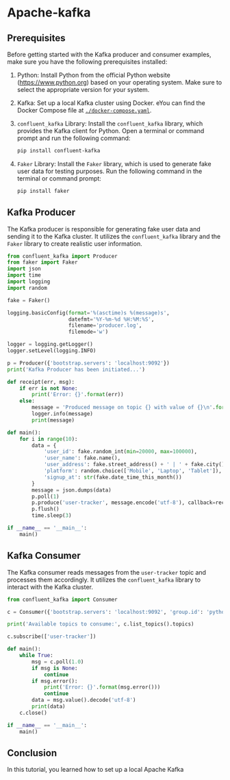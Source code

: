 # Apache-kafka       
            
## Prerequisites                                   
                           
Before getting started with the Kafka producer and consumer examples, make sure you have the following prerequisites installed:

1. Python: Install Python from the official Python website (https://www.python.org) based on your operating system. Make sure to select the appropriate version for your system.

2. Kafka: Set up a local Kafka cluster using Docker. eYou can find the Docker Compose file at [`./docker-compose.yaml`](https://github.com/Typhoenix/Apache-kafka/blob/main/docker-compose.yaml).

3. `confluent_kafka` Library: Install the `confluent_kafka` library, which provides the Kafka client for Python. Open a terminal or command prompt and run the following command:

   ```bash
   pip install confluent-kafka
   ```

4. `Faker` Library: Install the `Faker` library, which is used to generate fake user data for testing purposes. Run the following command in the terminal or command prompt: 

   ```bash
   pip install faker
   ```

## Kafka Producer

The Kafka producer is responsible for generating fake user data and sending it to the Kafka cluster. It utilizes the `confluent_kafka` library and the `Faker` library to create realistic user information.

```python
from confluent_kafka import Producer
from faker import Faker
import json
import time
import logging
import random

fake = Faker()

logging.basicConfig(format='%(asctime)s %(message)s',
                    datefmt='%Y-%m-%d %H:%M:%S',
                    filename='producer.log',
                    filemode='w')

logger = logging.getLogger()
logger.setLevel(logging.INFO)

p = Producer({'bootstrap.servers': 'localhost:9092'})
print('Kafka Producer has been initiated...')

def receipt(err, msg):
    if err is not None:
        print('Error: {}'.format(err))
    else:
        message = 'Produced message on topic {} with value of {}\n'.format(msg.topic(), msg.value().decode('utf-8'))
        logger.info(message)
        print(message)

def main():
    for i in range(10):
        data = {
            'user_id': fake.random_int(min=20000, max=100000),
            'user_name': fake.name(),
            'user_address': fake.street_address() + ' | ' + fake.city() + ' | ' + fake.country_code(),
            'platform': random.choice(['Mobile', 'Laptop', 'Tablet']),
            'signup_at': str(fake.date_time_this_month())
        }
        message = json.dumps(data)
        p.poll(1)
        p.produce('user-tracker', message.encode('utf-8'), callback=receipt)
        p.flush()
        time.sleep(3)

if __name__ == '__main__':
    main()
```

## Kafka Consumer

The Kafka consumer reads messages from the `user-tracker` topic and processes them accordingly. It utilizes the `confluent_kafka` library to interact with the Kafka cluster.

```python
from confluent_kafka import Consumer

c = Consumer({'bootstrap.servers': 'localhost:9092', 'group.id': 'python-consumer', 'auto.offset.reset': 'earliest'})

print('Available topics to consume:', c.list_topics().topics)

c.subscribe(['user-tracker'])

def main():
    while True:
        msg = c.poll(1.0)
        if msg is None:
            continue
        if msg.error():
            print('Error: {}'.format(msg.error()))
            continue
        data = msg.value().decode('utf-8')
        print(data)
    c.close()

if __name__ == '__main__':
    main()
```

## Conclusion

In this tutorial, you learned how to set up a local Apache Kafka
